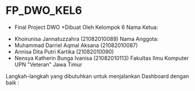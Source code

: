 # FP_DWO_KEL6
* Final Project DWO 
+Dibuat Oleh Kelompok 6
Nama Ketua:
- Khoirunisa Jannatuzzahra			(21082010089) 
Nama Anggota:
- Muhammad Darriel Aqmal Aksana		(21082010087) 
- Annisa Dita Putri Kartika 			(21082010090) 
- Nensya Katherin Bunga Ivanisa	 	(21082010113)
Fakultas Ilmu Komputer
UPN "Veteran" Jawa Timur

Langkah-langkah yang dibutuhkan untuk menjalankan Dashboard dengan baik :
